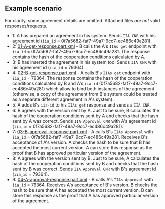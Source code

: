 Example scenario
----------------

For clarity, some agreement details are omitted. Attached files *are not* valid responses/requests.

* 1: A has prepared an agreement in his system. Sends `IIA CNR` with his agreement id (`iia_id` = 0f7a5682-faf7-49a7-9cc7-ec486c49a281).
* 2: [01-A-get-response.part.xml](01-A-get-response.part.xml) - B calls the A's `IIAs get` endpoint with `iia_id` = 0f7a5682-faf7-49a7-9cc7-ec486c49a281.
  The response contains the hash of the cooperation conditions calculated by A.
* 3: B has inserted the agreement in his system too. Sends `IIA CNR` with his agreement id (`iia_id` = 79364).
* 4: [02-B-get-response.part.xml](02-B-get-response.part.xml) - A calls B's `IIAs get` endpoint with `iia_id` = 79364.
  The response contains the hash of the cooperation conditions calculated by B and A's `iia-id` (0f7a5682-faf7-49a7-9cc7-ec486c49a281)
  which allow to bind both instances of the agreement (otherwise, a copy of the agreement from B's system
  could be treated as a separate different agreement in A's system).
* 5: A adds B's `iia-id` to his `IIAs get` response and sends a `IIA CNR`.
* 6: B agrees with the version sent by A. Just to be sure, B calculates the hash of the cooperation conditions sent by A
  and checks that the hash sent by A was correct. Sends `IIA Approval CNR` with A's agreement id (`iia_id` = 0f7a5682-faf7-49a7-9cc7-ec486c49a281).
* 7: [03-B-approval-response.part.xml](03-B-approval-response.part.xml) - A calls B's `IIAs Approval` with `iia_id` = 0f7a5682-faf7-49a7-9cc7-ec486c49a281.
  Receives B's acceptance of A's version. A checks the hash to be sure that B has accepted the most current version.
  A can store this response as the proof that B has approved particular version of the agreement.
* 8: A agrees with the version sent by B. Just to be sure, A calculates the hash of the cooperation conditions sent by B
  and checks that the hash sent by B was correct. Sends `IIA Approval CNR` with B's agreement id (`iia_id` = 79364).
* 9: [04-A-approval-response.part.xml](04-A-approval-response.part.xml) - B calls A's `IIAs Approval` with `iia_id` = 79364.
  Receives A's acceptance of B's version. B checks the hash to be sure that A has accepted the most current version.
  B can store this response as the proof that A has approved particular version of the agreement.
